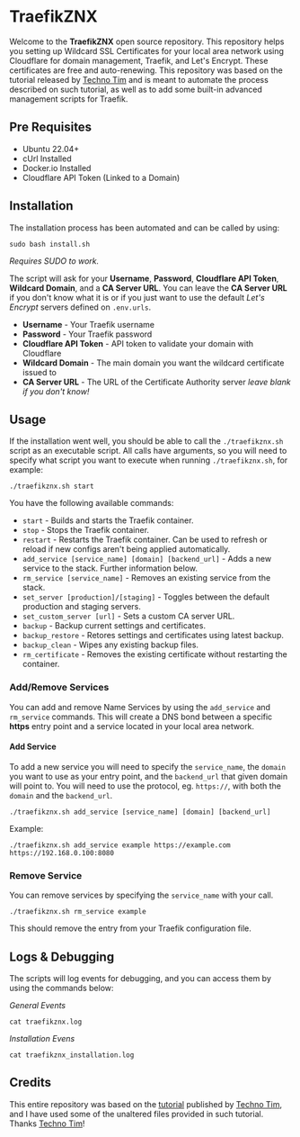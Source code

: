 # TraefikZNX

Welcome to the **TraefikZNX** open source repository. This repository helps you setting up Wildcard SSL Certificates for your local area network using Cloudflare for domain management, Traefik, and Let's Encrypt. These certificates are free and auto-renewing. This repository was based on the tutorial released by [Techno Tim](https://www.youtube.com/@TechnoTim) and is meant to automate the process described on such tutorial, as well as to add some built-in advanced management scripts for Traefik.

## Pre Requisites
- Ubuntu 22.04+
- cUrl Installed
- Docker.io Installed
- Cloudflare API Token (Linked to a Domain)

## Installation

The installation process has been automated and can be called by using:
```shell
sudo bash install.sh
```
*Requires SUDO to work.*

The script will ask for your **Username**, **Password**, **Cloudflare API Token**, **Wildcard Domain**, and a **CA Server URL**. You can leave the **CA Server URL** if you don't know what it is or if you just want to use the default *Let's Encrypt* servers defined on `.env.urls`.

- **Username** - Your Traefik username
- **Password** - Your Traefik password
- **Cloudflare API Token** - API token to validate your domain with Cloudflare
- **Wildcard Domain** - The main domain you want the wildcard certificate issued to
- **CA Server URL** - The URL of the Certificate Authority server *leave blank if you don't know!*

## Usage

If the installation went well, you should be able to call the `./traefikznx.sh` script as an executable script. All calls have arguments, so you will need to specify what script you want to execute when running `./traefikznx.sh`, for example:
```shell
./traefikznx.sh start
```

You have the following available commands:

- `start` - Builds and starts the Traefik container.
- `stop` - Stops the Traefik container.
- `restart` - Restarts the Traefik container. Can be used to refresh or reload if new configs aren't being applied automatically.
- `add_service [service_name] [domain] [backend_url]` - Adds a new service to the stack. Further information below.
- `rm_service [service_name]` - Removes an existing service from the stack.
- `set_server [production]/[staging]` - Toggles between the default production and staging servers.
- `set_custom_server [url]` - Sets a custom CA server URL.
- `backup` - Backup current settings and certificates.
- `backup_restore` - Retores settings and certificates using latest backup.
- `backup_clean` - Wipes any existing backup files.
- `rm_certificate` - Removes the existing certificate without restarting the container.

### Add/Remove Services

You can add and remove Name Services by using the `add_service` and `rm_service` commands. This will create a DNS bond between a specific **https** entry point and a service located in your local area network.

#### Add Service

To add a new service you will need to specify the `service_name`, the `domain` you want to use as your entry point, and the `backend_url` that given domain will point to. You will need to use the protocol, eg. `https://`, with both the `domain` and the `backend_url`.

```shell
./traefikznx.sh add_service [service_name] [domain] [backend_url]
```

Example:
```shell
./traefikznx.sh add_service example https://example.com https://192.168.0.100:8080
```

### Remove Service

You can remove services by specifying the `service_name` with your call.

```shell
./traefikznx.sh rm_service example
```

This should remove the entry from your Traefik configuration file.

## Logs & Debugging

The scripts will log events for debugging, and you can access them by using the commands below:

*General Events*
```shell
cat traefikznx.log
```

*Installation Evens*
```shell
cat traefikznx_installation.log
```

## Credits

This entire repository was based on the [tutorial](https://technotim.live/posts/traefik-3-docker-certificates/) published by [Techno Tim](https://www.youtube.com/@TechnoTim), and I have used some of the unaltered files provided in such tutorial. Thanks [Techno Tim](https://www.youtube.com/@TechnoTim)!